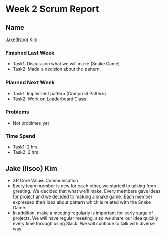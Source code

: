 # Week 2 Scrum Report

## Name
Jake(Ilsoo) Kim

### Finished Last Week 
- Task1: Discussion what we will make (Snake Game)
- Task2: Made a decision about the pattern

### Planned Next Week 
- Task1: Implement pattern (Composit Pattern) 
- Task2: Work on Leaderboard.Class

### Problems
- Not problmes yet
### Time Spend

- Task1: 2 hrs
- Task2: 2 hrs

## Jake (Ilsoo) Kim
- XP Core Value: Communication
- Every team member is new for each other, we started to talking from greeting.
We decided that what we'll make. Every members gave ideas for project and we decided to making a snake game.
Each member expressed their idea about pattern which is related with the Snake Game.
- In addition, make a meeting regularly is important for early stage of projects. We will have regular meeting, also we share our idea quickly every time through using Slack. We will continue to talk with diverse way.  

